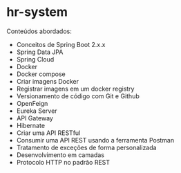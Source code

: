 # hr-system
Conteúdos abordados:

- Conceitos de Spring Boot 2.x.x
- Spring Data JPA
- Spring Cloud
- Docker
- Docker compose
- Criar imagens Docker
- Registrar imagens em um docker registry
- Versionamento de código com Git e Github
- OpenFeign
- Eureka Server
- API Gateway
- Hibernate
- Criar uma API RESTful
- Consumir uma API REST usando a ferramenta Postman
- Tratamento de exceções de forma personalizada
- Desenvolvimento em camadas
- Protocolo HTTP no padrão REST



